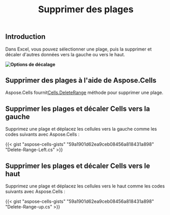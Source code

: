 ﻿---
title: Supprimer des plages
type: docs
weight: 105
url: /fr/net/delete-ranges-from-Excel/
---
## **Introduction**

Dans Excel, vous pouvez sélectionner une plage, puis la supprimer et décaler d'autres données vers la gauche ou vers le haut.

**![Options de décalage](delete-range.png)**

## **Supprimer des plages à l'aide de Aspose.Cells**

 Aspose.Cells fournit[Cells.DeleteRange](https://reference.aspose.com/cells/net/aspose.cells/cells/insertrange/) méthode pour supprimer une plage.

## **Supprimer les plages et décaler Cells vers la gauche**

Supprimez une plage et déplacez les cellules vers la gauche comme les codes suivants avec Aspose.Cells :

{{< gist "aspose-cells-gists" "59a1901d62ea9ceb08456a818431a898" "Delete-Range-Left.cs" >}}

## **Supprimer les plages et décaler Cells vers le haut**

Supprimez une plage et déplacez les cellules vers le haut comme les codes suivants avec Aspose.Cells :

{{< gist "aspose-cells-gists" "59a1901d62ea9ceb08456a818431a898" "Delete-Range-up.cs" >}}

